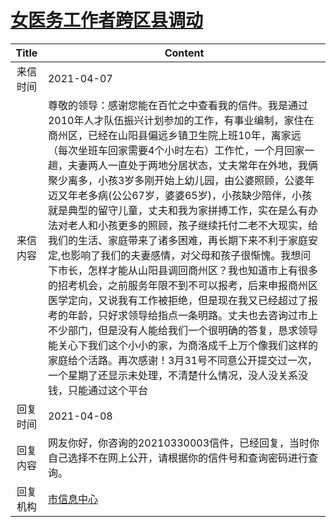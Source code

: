 # <a href="http://www.shangluo.gov.cn/zmhd/ldxxxx.jsp?urltype=leadermail.LeaderMailContentUrl&wbtreeid=1112&leadermailid=7120">女医务工作者跨区县调动</a>
|Title|Content|
|:---:|---|
|来信时间|2021-04-07|
|来信内容|尊敬的领导：感谢您能在百忙之中查看我的信件。我是通过2010年人才队伍振兴计划参加的工作，有事业编制，家住在商州区，已经在山阳县偏远乡镇卫生院上班10年，离家远（每次坐班车回家需要4个小时左右）工作忙，一个月回家一趟，夫妻两人一直处于两地分居状态，丈夫常年在外地，我俩聚少离多，小孩3岁多刚开始上幼儿园，由公婆照顾，公婆年迈又年老多病(公公67岁，婆婆65岁)，小孩缺少陪伴，小孩就是典型的留守儿童，丈夫和我为家拼搏工作，实在是么有办法对老人和小孩更多的照顾，孩子继续托付二老不大现实，给我们的生活、家庭带来了诸多困难，再长期下来不利于家庭安定,也影响了我们的夫妻感情，对父母和孩子很惭愧。我想问下市长，怎样才能从山阳县调回商州区？我也知道市上有很多的招考机会，之前服务年限不到不可以报考，后来申报商州区医学定向，又说我有工作被拒绝，但是现在我又已经超过了报考的年龄，只好求领导给指点一条明路。丈夫也去咨询过市上不少部门，但是没有人能给我们一个很明确的答复，恳求领导能关心下我们这个小小的家，为商洛成千上万个像我们这样的家庭给个活路。再次感谢！3月31号不同意公开提交过一次，一个星期了还显示未处理，不清楚什么情况，没人没关系没钱，只能通过这个平台|
|回复时间|2021-04-08|
|回复内容|网友你好，你咨询的20210330003信件，已经回复，当时你自己选择不在网上公开，请根据你的信件号和查询密码进行查询。|
|回复机构|<a href="../../categories/agencies/市信息中心.md">市信息中心</a>|
